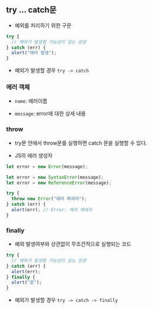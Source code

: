 ## try ... catch문

- 예외를 처리하기 위한 구문

```js
try {
  // 예외가 발생할 가능성이 있는 문장
} catch (err) {
  alert("에러 발생");
}
```

- 예외가 발생할 경우 `try -> catch`

### 에러 객체

- `name`: 에러이름

- `message`: error에 대한 상세 내용

### throw

- try문 안에서 throw문를 실행하면 catch 문을 실행할 수 있다.

* JS의 에러 생성자

```js
let error = new Error(message);

let error = new SyntaxError(message);
let error = new ReferenceError(message);
```

```js
try {
  throw new Error("에러 메세지");
} catch (err) {
  alert(err); // Error: 에러 메세지
}
```

### finally

- 예외 발생여부와 상관없이 무조건적으로 실행되는 코드

```js
try {
  // 예외가 발생할 가능성이 있는 문장
} catch (err) {
  alert(err);
} finally {
  alert("끝");
}
```

- 예외가 발생할 경우 `try -> catch -> finally`
